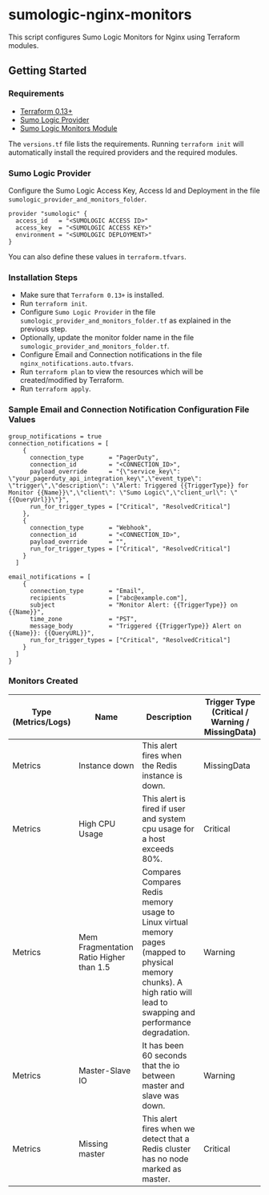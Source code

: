 # sumologic-nginx-monitors

This script configures Sumo Logic Monitors for Nginx using Terraform modules.

## Getting Started

### Requirements

* [Terraform 0.13+](https://www.terraform.io/downloads.html)
* [Sumo Logic Provider](https://registry.terraform.io/providers/SumoLogic/sumologic/latest/docs)
* [Sumo Logic Monitors Module](https://registry.terraform.io/modules/SumoLogic/sumo-logic-monitor/sumologic/latest)


The `versions.tf` file lists the requirements.
Running `terraform init` will automatically install the required providers and the required modules.


### Sumo Logic Provider

Configure the Sumo Logic Access Key, Access Id and Deployment in the file `sumologic_provider_and_monitors_folder`.

```shell
provider "sumologic" {
  access_id   = "<SUMOLOGIC ACCESS ID>"
  access_key  = "<SUMOLOGIC ACCESS KEY>"
  environment = "<SUMOLOGIC DEPLOYMENT>"
}
```
You can also define these values in `terraform.tfvars`.

### Installation Steps

* Make sure that `Terraform 0.13+` is installed.
* Run `terraform init`.
* Configure `Sumo Logic Provider` in the file `sumologic_provider_and_monitors_folder.tf` as explained in the previous step.
* Optionally, update the monitor folder name in the file `sumologic_provider_and_monitors_folder.tf`.
* Configure Email and Connection notifications in the file `nginx_notifications.auto.tfvars`.
* Run `terraform plan` to view the resources which will be created/modified by Terraform.
* Run `terraform apply`.

### Sample Email and Connection Notification Configuration File Values

```shell
group_notifications = true
connection_notifications = [
    {
      connection_type       = "PagerDuty",
      connection_id         = "<CONNECTION_ID>",
      payload_override      = "{\"service_key\": \"your_pagerduty_api_integration_key\",\"event_type\": \"trigger\",\"description\": \"Alert: Triggered {{TriggerType}} for Monitor {{Name}}\",\"client\": \"Sumo Logic\",\"client_url\": \"{{QueryUrl}}\"}",
      run_for_trigger_types = ["Critical", "ResolvedCritical"]
    },
    {
      connection_type       = "Webhook",
      connection_id         = "<CONNECTION_ID>",
      payload_override      = "",
      run_for_trigger_types = ["Critical", "ResolvedCritical"]
    }
  ]

email_notifications = [
    {
      connection_type       = "Email",
      recipients            = ["abc@example.com"],
      subject               = "Monitor Alert: {{TriggerType}} on {{Name}}",
      time_zone             = "PST",
      message_body          = "Triggered {{TriggerType}} Alert on {{Name}}: {{QueryURL}}",
      run_for_trigger_types = ["Critical", "ResolvedCritical"]
    }
  ]
}
```

### Monitors Created

| Type (Metrics/Logs)|Name|Description|Trigger Type (Critical / Warning / MissingData)|
|---|---|---|---|
|Metrics|Instance down|This alert fires when the Redis instance is down.|MissingData|
|Metrics|High CPU Usage|This alert is fired if user and system cpu usage for a host exceeds 80%.|Critical|
|Metrics|Mem Fragmentation Ratio Higher than 1.5|Compares Compares Redis memory usage to Linux virtual memory pages (mapped to physical memory chunks). A high ratio will lead to swapping and performance degradation.|Warning|
|Metrics|Master-Slave IO|It has been 60 seconds that the io between master and slave was down.|Warning|
|Metrics|Missing master|This alert fires when we detect that a Redis cluster has no node marked as master.|Critical|
